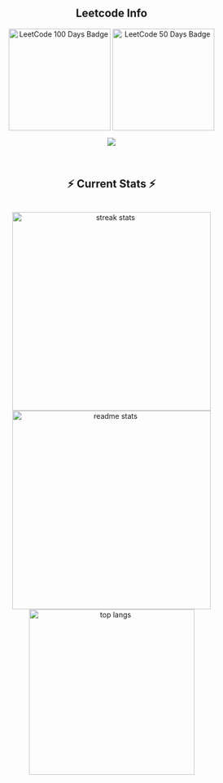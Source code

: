 <div align="center"> 
  <h2 align="center">Leetcode Info</h2>  
  <p align="center">
    <a href="https://leetcode.com/u/sam-2003/" target="_blank"><img align="center" src="https://assets.leetcode.com/static_assets/marketing/2024-100.gif" alt="LeetCode 100 Days Badge" height="200" width="200" /></a>
    <a href="https://leetcode.com/u/sam-2003/" target="_blank"><img align="center" src="https://assets.leetcode.com/static_assets/marketing/2024-50.gif" alt="LeetCode 50 Days Badge" height="200" width="200" /></a>

  </p>
  <p align="center">
    <img align=top flex-grow=1 src="https://leetcard.jacoblin.cool/abhivatsa1185?theme=dark&font=Nunito&ext=heatmap" />
  </p>
  
  <br/>
  <h2 align="center">⚡ Current Stats ⚡</h2>
  <br>
  <div align=center>
    <img width=390 src="https://streak-stats.demolab.com/?user=Abhishekanand1185&count_private=true&theme=react&border_radius=10" alt="streak stats"/>
    <img width=390 src="https://github-readme-stats.vercel.app/api?username=Abhishekanand1185&show_icons=true&theme=react&rank_icon=github&border_radius=10" alt="readme stats" />
    <img width=325 align="center" src="https://github-readme-stats.vercel.app/api/top-langs/?username=Abhishekanand1185&hide=HTML&langs_count=8&layout=compact&theme=react&border_radius=10&size_weight=0.5&count_weight=0.5&exclude_repo=github-readme-stats" alt="top langs" />
  </div>
  <br/>

